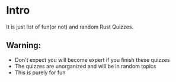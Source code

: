 # Intro

It is just list of fun(or not) and random Rust Quizzes. 

## Warning:
- Don't expect you will become expert if you finish these quizzes
- The quizzes are unorganized and will be in random topics
- This is purely for fun
